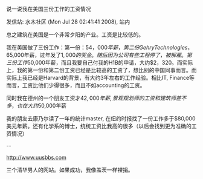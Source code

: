 说一说我在美国三份工作的工资情况

发信站: 水木社区 (Mon Jul 28 02:41:41 2008), 站内



总之建筑在美国是一个非常夕阳的产业。工资是比较低的。 



我在美国做了三份工作：第一份：$54，000年薪，第二份Gehry Technologies，$65,000年薪，过年发了$1,000的奖金。随后因为公司有些工程停了，被解雇。第三份工作$50,000年薪，而且我要自己付我的H1B的申请，大约$2，320。而实际上，我的第一份和第二份工资已经是比较高的工资了，想比别的中国同事而言。而实际上我已经是Harvard的背景，有大约3年左右的工作经验。相比IT, Finance等而言，工资比他们少得很多，而且不如accounting的工资。 



同时我在德州的一个朋友工资才$42,000年薪, 景观规划师的工资和建筑师差不多，也在大约$50,000年薪 



我的朋友去康乃尔读了一年的统计master, 在纽约时报找了一份工作多于$80,000美元年薪。还有化学系的博士，统统工资比我高的很多（以后会找到更为准确的工资情况）

--

http://www.uusbbs.com

三个清华男人的网站。如果成功，我像盖茨一样裸捐。
